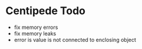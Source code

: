 # Centipede Todo
* fix memory errors
* fix memory leaks
* error is value is not connected to enclosing object